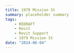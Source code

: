 ```yaml
---
title: 1979 Mission St
summary: placeholder summary
tags:
    - REDRAFT
    - Revit
    - Revit Support
    - 1979 Mission St
date: "2014-06-04"
---
```

